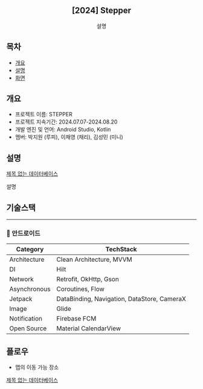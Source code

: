 <div align="center">
<h2>[2024] Stepper</h2>
설명
</div>

## 목차

- [개요](https://www.notion.so/5d54e32b871546d58479aa52b38a4676?pvs=21)
- [설명](https://www.notion.so/5d54e32b871546d58479aa52b38a4676?pvs=21)
- [화면](https://www.notion.so/5d54e32b871546d58479aa52b38a4676?pvs=21)

## 개요

- 프로젝트 이름: STEPPER
- 프로젝트 지속기간: 2024.07.07-2024.08.20
- 개발 엔진 및 언어: Android Studio, Kotlin
- 멤버: 박지원 (루피), 이채영 (채리), 김성민 (미니)

## 설명

[제목 없는 데이터베이스](https://www.notion.so/8beecf9ec6864a95a93966d0fae16481?pvs=21)

설명

## 기술스택

---

### **🤖** 안드로이드

| **Category** | **TechStack** |
| --- | --- |
| Architecture | Clean Architecture, MVVM |
| DI | Hilt |
| Network | Retrofit, OkHttp, Gson |
| Asynchronous | Coroutines, Flow |
| Jetpack |  DataBinding, Navigation, DataStore, CameraX |
| Image | Glide |
| Notification | Firebase FCM |
| Open Source | Material CalendarView |

## 플로우

- 맵의 이동 가능 장소

[제목 없는 데이터베이스](https://www.notion.so/03bb25f988794ddda598e90b3980a94c?pvs=21)
